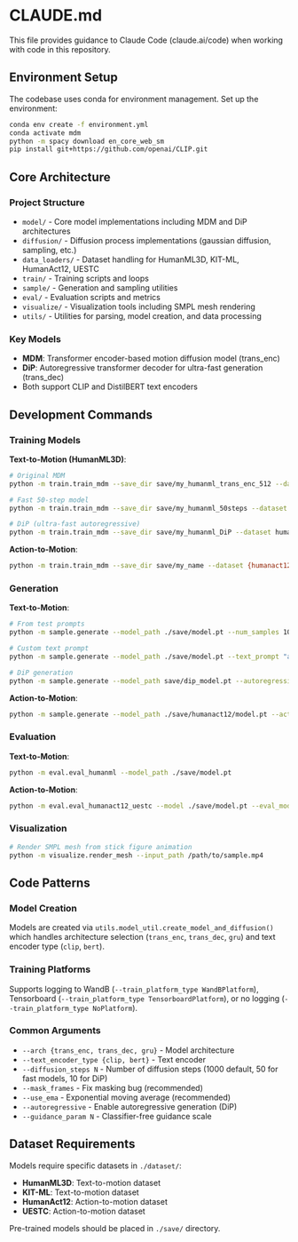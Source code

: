 # CLAUDE.md

This file provides guidance to Claude Code (claude.ai/code) when working with code in this repository.

## Environment Setup

The codebase uses conda for environment management. Set up the environment:

```bash
conda env create -f environment.yml
conda activate mdm
python -m spacy download en_core_web_sm
pip install git+https://github.com/openai/CLIP.git
```

## Core Architecture

### Project Structure
- `model/` - Core model implementations including MDM and DiP architectures
- `diffusion/` - Diffusion process implementations (gaussian diffusion, sampling, etc.)
- `data_loaders/` - Dataset handling for HumanML3D, KIT-ML, HumanAct12, UESTC
- `train/` - Training scripts and loops
- `sample/` - Generation and sampling utilities
- `eval/` - Evaluation scripts and metrics
- `visualize/` - Visualization tools including SMPL mesh rendering
- `utils/` - Utilities for parsing, model creation, and data processing

### Key Models
- **MDM**: Transformer encoder-based motion diffusion model (trans_enc)
- **DiP**: Autoregressive transformer decoder for ultra-fast generation (trans_dec) 
- Both support CLIP and DistilBERT text encoders

## Development Commands

### Training Models

**Text-to-Motion (HumanML3D)**:
```bash
# Original MDM
python -m train.train_mdm --save_dir save/my_humanml_trans_enc_512 --dataset humanml

# Fast 50-step model
python -m train.train_mdm --save_dir save/my_humanml_50steps --dataset humanml --diffusion_steps 50 --mask_frames --use_ema

# DiP (ultra-fast autoregressive)
python -m train.train_mdm --save_dir save/my_humanml_DiP --dataset humanml --arch trans_dec --text_encoder_type bert --diffusion_steps 10 --context_len 20 --pred_len 40 --mask_frames --use_ema --autoregressive --gen_guidance_param 7.5
```

**Action-to-Motion**:
```bash
python -m train.train_mdm --save_dir save/my_name --dataset {humanact12,uestc} --cond_mask_prob 0 --lambda_rcxyz 1 --lambda_vel 1 --lambda_fc 1
```

### Generation

**Text-to-Motion**:
```bash
# From test prompts
python -m sample.generate --model_path ./save/model.pt --num_samples 10 --num_repetitions 3

# Custom text prompt
python -m sample.generate --model_path ./save/model.pt --text_prompt "a person walks forward"

# DiP generation
python -m sample.generate --model_path save/dip_model.pt --autoregressive --guidance_param 7.5
```

**Action-to-Motion**:
```bash
python -m sample.generate --model_path ./save/humanact12/model.pt --action_name "drink"
```

### Evaluation

**Text-to-Motion**:
```bash
python -m eval.eval_humanml --model_path ./save/model.pt
```

**Action-to-Motion**:
```bash
python -m eval.eval_humanact12_uestc --model ./save/model.pt --eval_mode full
```

### Visualization
```bash
# Render SMPL mesh from stick figure animation
python -m visualize.render_mesh --input_path /path/to/sample.mp4
```

## Code Patterns

### Model Creation
Models are created via `utils.model_util.create_model_and_diffusion()` which handles architecture selection (`trans_enc`, `trans_dec`, `gru`) and text encoder type (`clip`, `bert`).

### Training Platforms
Supports logging to WandB (`--train_platform_type WandBPlatform`), Tensorboard (`--train_platform_type TensorboardPlatform`), or no logging (`--train_platform_type NoPlatform`).

### Common Arguments
- `--arch {trans_enc, trans_dec, gru}` - Model architecture
- `--text_encoder_type {clip, bert}` - Text encoder
- `--diffusion_steps N` - Number of diffusion steps (1000 default, 50 for fast models, 10 for DiP)
- `--mask_frames` - Fix masking bug (recommended)
- `--use_ema` - Exponential moving average (recommended)
- `--autoregressive` - Enable autoregressive generation (DiP)
- `--guidance_param N` - Classifier-free guidance scale

## Dataset Requirements

Models require specific datasets in `./dataset/`:
- **HumanML3D**: Text-to-motion dataset
- **KIT-ML**: Text-to-motion dataset  
- **HumanAct12**: Action-to-motion dataset
- **UESTC**: Action-to-motion dataset

Pre-trained models should be placed in `./save/` directory.
